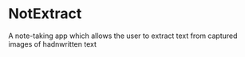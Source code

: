 # NotExtract
A note-taking app which allows the user to extract text from captured images of hadnwritten text
